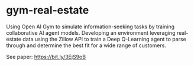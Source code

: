 # gym-real-estate

Using Open AI Gym to simulate information-seeking tasks by training collaborative AI agent models. Developing an environment leveraging real-estate data using the Zillow API to train a Deep Q-Learning agent to parse through and determine the best fit for a wide range of customers.

See paper: https://bit.ly/3EjS9oB
